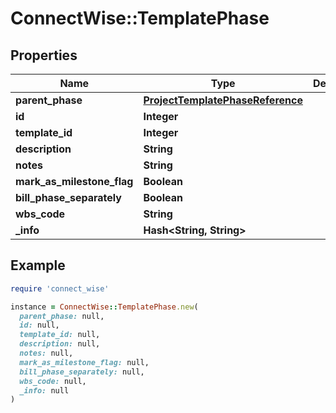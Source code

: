 # ConnectWise::TemplatePhase

## Properties

| Name | Type | Description | Notes |
| ---- | ---- | ----------- | ----- |
| **parent_phase** | [**ProjectTemplatePhaseReference**](ProjectTemplatePhaseReference.md) |  | [optional] |
| **id** | **Integer** |  | [optional] |
| **template_id** | **Integer** |  | [optional] |
| **description** | **String** |  | [optional] |
| **notes** | **String** |  | [optional] |
| **mark_as_milestone_flag** | **Boolean** |  | [optional] |
| **bill_phase_separately** | **Boolean** |  | [optional] |
| **wbs_code** | **String** |  | [optional] |
| **_info** | **Hash&lt;String, String&gt;** |  | [optional] |

## Example

```ruby
require 'connect_wise'

instance = ConnectWise::TemplatePhase.new(
  parent_phase: null,
  id: null,
  template_id: null,
  description: null,
  notes: null,
  mark_as_milestone_flag: null,
  bill_phase_separately: null,
  wbs_code: null,
  _info: null
)
```

